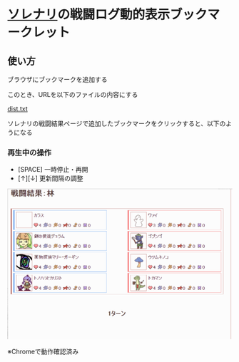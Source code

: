 # [ソレナリ](http://ermk.xsrv.jp/home.php)の戦闘ログ動的表示ブックマークレット

## 使い方

ブラウザにブックマークを追加する

このとき、URLを以下のファイルの内容にする

[dist.txt](dist.txt)

ソレナリの戦闘結果ページで追加したブックマークをクリックすると、以下のようになる

### 再生中の操作

- [SPACE] 一時停止・再開
- [↑][↓] 更新間隔の調整

<img src="capture.gif" />

※Chromeで動作確認済み